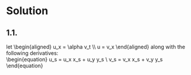 # Solution
## 1.1.
let 
\begin{aligned}
u_x = \alpha v_t \\\\
u = v_x
\end{aligned} 
along with the following derivatives:  
\begin{equation}
u_s = u_x x_s + u_y y_s \\
v_s = v_x x_s + v_y y_s
\end{equation}

